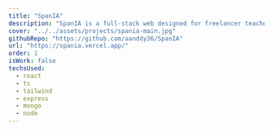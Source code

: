 ```yaml
---
title: "SpanIA"
description: "SpanIA is a full-stack web designed for freelancer teachers that want a platform to organize their classes. All registered students can schedule and track their classes, and the teacher can create its schedule, track the upcoming classes and analyze its selling statistics."
cover: "../../assets/projects/spania-main.jpg"
githubRepo: "https://github.com/aanddy36/SpanIA"
url: "https://spania.vercel.app/"
order: 1
isWork: false
techsUsed:
  - react
  - ts
  - tailwind
  - express
  - mongo
  - node
---
```

